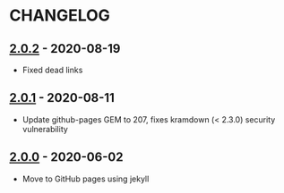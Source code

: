# CHANGELOG

## [2.0.2] - 2020-08-19

* Fixed dead links

## [2.0.1] - 2020-08-11

* Update github-pages GEM to 207, fixes kramdown (< 2.3.0) security vulnerability

## [2.0.0] - 2020-06-02

* Move to GitHub pages using jekyll

[2.0.2]: https://github.com/hollodotme/hollo.me/compare/v2.0.1..v2.0.2 
[2.0.1]: https://github.com/hollodotme/hollo.me/compare/v2.0.0..v2.0.1 
[2.0.0]: https://github.com/hollodotme/hollo.me/compare/v1.2.4..v2.0.0 